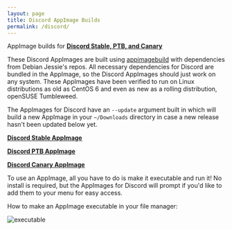 ```yaml
---
layout: page
title: Discord AppImage Builds
permalink: /discord/
---
```


AppImage builds for **[Discord Stable, PTB, and Canary](https://discordapp.com)**

These Discord AppImages are built using [appimagebuild](https://github.com/simoniz0r/AppImages) with dependencies from Debian Jessie's repos.  All necessary dependencies for Discord are bundled in the AppImage, so the Discord AppImages should just work on any system.  These AppImages have been verified to run on Linux distributions as old as CentOS 6 and even as new as a rolling distribution, openSUSE Tumbleweed.

The AppImages for Discord have an `--update` argument built in which will build a new AppImage in your `~/Downloads` directory in case a new release hasn't been updated below yet.

**[Discord Stable AppImage](https://github.com/simoniz0r/Discord-AppImage/releases)**

**[Discord PTB AppImage](https://github.com/simoniz0r/Discord-PTB-AppImage/releases)**

**[Discord Canary AppImage](https://github.com/simoniz0r/Discord-Canary-AppImage/releases)**

To use an AppImage, all you have to do is make it executable and run it!  No install is required, but the AppImages for Discord will prompt if you'd like to add them to your menu for easy access.

How to make an AppImage executable in your file manager:

![executable](https://u.teknik.io/rEZBa.gif)

